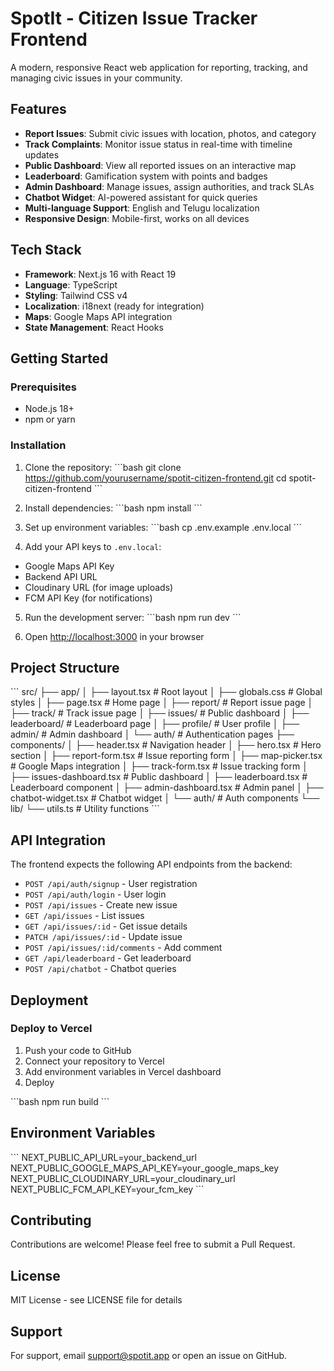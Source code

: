 # SpotIt - Citizen Issue Tracker Frontend

A modern, responsive React web application for reporting, tracking, and managing civic issues in your community.

## Features

- **Report Issues**: Submit civic issues with location, photos, and category
- **Track Complaints**: Monitor issue status in real-time with timeline updates
- **Public Dashboard**: View all reported issues on an interactive map
- **Leaderboard**: Gamification system with points and badges
- **Admin Dashboard**: Manage issues, assign authorities, and track SLAs
- **Chatbot Widget**: AI-powered assistant for quick queries
- **Multi-language Support**: English and Telugu localization
- **Responsive Design**: Mobile-first, works on all devices

## Tech Stack

- **Framework**: Next.js 16 with React 19
- **Language**: TypeScript
- **Styling**: Tailwind CSS v4
- **Localization**: i18next (ready for integration)
- **Maps**: Google Maps API integration
- **State Management**: React Hooks

## Getting Started

### Prerequisites

- Node.js 18+
- npm or yarn

### Installation

1. Clone the repository:
\`\`\`bash
git clone https://github.com/yourusername/spotit-citizen-frontend.git
cd spotit-citizen-frontend
\`\`\`

2. Install dependencies:
\`\`\`bash
npm install
\`\`\`

3. Set up environment variables:
\`\`\`bash
cp .env.example .env.local
\`\`\`

4. Add your API keys to `.env.local`:
- Google Maps API Key
- Backend API URL
- Cloudinary URL (for image uploads)
- FCM API Key (for notifications)

5. Run the development server:
\`\`\`bash
npm run dev
\`\`\`

6. Open [http://localhost:3000](http://localhost:3000) in your browser

## Project Structure

\`\`\`
src/
├── app/
│   ├── layout.tsx          # Root layout
│   ├── globals.css         # Global styles
│   ├── page.tsx            # Home page
│   ├── report/             # Report issue page
│   ├── track/              # Track issue page
│   ├── issues/             # Public dashboard
│   ├── leaderboard/        # Leaderboard page
│   ├── profile/            # User profile
│   ├── admin/              # Admin dashboard
│   └── auth/               # Authentication pages
├── components/
│   ├── header.tsx          # Navigation header
│   ├── hero.tsx            # Hero section
│   ├── report-form.tsx     # Issue reporting form
│   ├── map-picker.tsx      # Google Maps integration
│   ├── track-form.tsx      # Issue tracking form
│   ├── issues-dashboard.tsx # Public dashboard
│   ├── leaderboard.tsx     # Leaderboard component
│   ├── admin-dashboard.tsx # Admin panel
│   ├── chatbot-widget.tsx  # Chatbot widget
│   └── auth/               # Auth components
└── lib/
    └── utils.ts            # Utility functions
\`\`\`

## API Integration

The frontend expects the following API endpoints from the backend:

- `POST /api/auth/signup` - User registration
- `POST /api/auth/login` - User login
- `POST /api/issues` - Create new issue
- `GET /api/issues` - List issues
- `GET /api/issues/:id` - Get issue details
- `PATCH /api/issues/:id` - Update issue
- `POST /api/issues/:id/comments` - Add comment
- `GET /api/leaderboard` - Get leaderboard
- `POST /api/chatbot` - Chatbot queries

## Deployment

### Deploy to Vercel

1. Push your code to GitHub
2. Connect your repository to Vercel
3. Add environment variables in Vercel dashboard
4. Deploy

\`\`\`bash
npm run build
\`\`\`

## Environment Variables

\`\`\`
NEXT_PUBLIC_API_URL=your_backend_url
NEXT_PUBLIC_GOOGLE_MAPS_API_KEY=your_google_maps_key
NEXT_PUBLIC_CLOUDINARY_URL=your_cloudinary_url
NEXT_PUBLIC_FCM_API_KEY=your_fcm_key
\`\`\`

## Contributing

Contributions are welcome! Please feel free to submit a Pull Request.

## License

MIT License - see LICENSE file for details

## Support

For support, email support@spotit.app or open an issue on GitHub.
